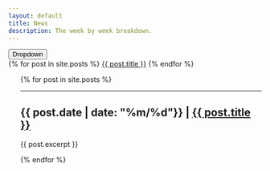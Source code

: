 ```yaml
---
layout: default
title: News
description: The week by week breakdown.
---
```

<div class="dropdown">
  <button class="button">Dropdown</button>
  <div>
    {% for post in site.posts %}
        <a {{ post.date | date: "%m/%d" }} |  href="{{site.baseurl}}{{ post.url }}">{{ post.title }}</a></h2>
    {% endfor %}
  </div>
</div>
<ul>
  {% for post in site.posts %}
      <hr>
      <h2>{{ post.date | date: "%m/%d"}} | <a href="{{site.baseurl}}{{ post.url }}">{{ post.title }}</a></h2>
      <p>{{ post.excerpt }}</p>
  {% endfor %}
</ul>
